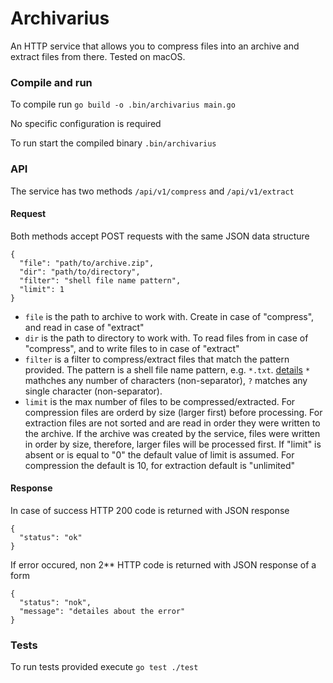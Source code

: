 # Archivarius

An HTTP service that allows you to compress files into an archive and extract files from there. Tested on macOS.

### Compile and run

To compile run
`go build -o .bin/archivarius main.go`

No specific configuration is required

To run start the compiled binary
`.bin/archivarius`

### API

The service has two methods
`/api/v1/compress` and `/api/v1/extract`

#### Request

Both methods accept POST requests with the same JSON data structure
```
{
  "file": "path/to/archive.zip",
  "dir": "path/to/directory",
  "filter": "shell file name pattern",
  "limit": 1
}
```
 - `file` is the path to archive to work with.
 Create in case of "compress", and read in case of "extract"
 - `dir` is the path to directory to work with.
 To read files from in case of "compress", and to write files to in case of "extract"
 - `filter` is a filter to compress/extract files that match the pattern provided. The pattern is a shell file name pattern, e.g. `*.txt`. [details](https://pkg.go.dev/path/filepath#Match)
 `*` mathches any number of characters (non-separator),
 `?` matches any single character (non-separator).
 - `limit` is the max number of files to be compressed/extracted.
 For compression files are orderd by size (larger first) before processing.
 For extraction files are not sorted and are read in order they were written to the archive. If the archive was created by the service, files were written in order by size, therefore, larger files will be processed first.
 If "limit" is absent or is equal to "0" the default value of limit is assumed. For compression the default is 10, for extraction default is "unlimited"

#### Response

In case of success HTTP 200 code is returned with JSON response
```
{
  "status": "ok"
}
```

If error occured, non 2** HTTP code is returned with JSON response of a form
```
{
  "status": "nok",
  "message": "detailes about the error"
}
```

### Tests

To run tests provided execute
`go test ./test`
